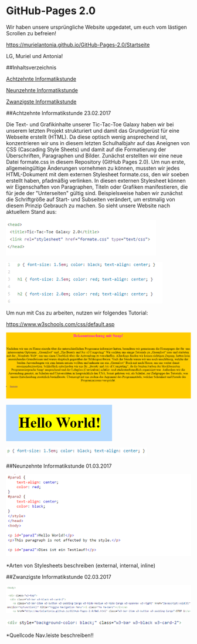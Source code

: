 # GitHub-Pages 2.0

Wir haben unsere ursprüngliche Website upgedatet, um euch vom lästigen Scrollen zu befreien!

https://murielantonia.github.io/GitHub-Pages-2.0/Startseite

LG, Muriel und Antonia!


##Inhaltsverzeichnis

[Achtzehnte Informatikstunde](#achtzehn)

[Neunzehnte Informatikstunde](#neunzehn)

[Zwanzigste Informatikstunde](#zwanzig)

##Achtzehnte Informatikstunde <a name="achtzehn"><a/>                                                              23.02.2017

Die Text- und Grafikinhalte unserer Tic-Tac-Toe Galaxy haben wir bei unserem letzten Projekt strukturiert und damit das Grundgerüst für eine Webseite erstellt (HTML). Da diese optisch wenig ansprechend ist, konzentrieren wir uns in diesem letzten Schulhalbjahr auf das Aneignen von CSS (Cascading Style Sheets) und damit auf die Formatierung der Überschriften, Paragraphen und Bilder. 
Zunächst erstellten wir eine neue Datei formate.css in diesem Repository (GitHub Pages 2.0). Um nun erste, allgemeingültige Änderungen vornehmen zu können, mussten wir jedes HTML-Dokument mit dem externen Stylesheet formate.css, den wir soeben erstellt haben, pfadmäßig verlinken. In diesen externen Stylesheet können wir Eigenschaften von Paragraphen, Titeln oder Grafiken manifestieren, die für jede der "Unterseiten" gültig sind. Beispielsweise haben wir zunächst die Schriftgröße auf Start- und Subseiten verändert, um erstmalig von diesem Prinzip Gebrauch zu machen. So sieht unsere Website nach aktuellem Stand aus:

![Pages](bilder/Pages28.PNG "Einbindung des Externen Stylesheet")

![Pages](bilder/Pages30.PNG "Eigenschaften")


Um nun mit Css zu arbeiten, nutzen wir folgendes Tutorial:

https://www.w3schools.com/css/default.asp

![Pages](bilder/Pages29.PNG "Text mittig")

![Pages](bilder/Pages31.PNG "Überschrift(h1) mittig")

![Pages](bilder/Pages32.PNG "Neue Textformatierung")

##Neunzehnte Informatikstunde <a name="neunzehn"><a/>                                                                  01.03.2017

![Pages](bilder/Pages33.PNG "Paragraphen Css Center")

*Arten von Stylesheets beschreiben (external, internal, inline)

##Zwanzigste Informatikstunde<a name="zwanzig"><a/>                                                                   02.03.2017

![Pages](bilder/Pages37.PNG "Navigationsleiste")

![Pages](bilder/Pages38.PNG "Navigationsleiste schwarz")

*Quellcode Nav.leiste beschreiben!!



